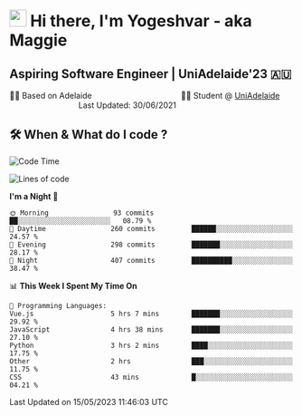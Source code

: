 <h1><img src="https://emojis.slackmojis.com/emojis/images/1531849430/4246/blob-sunglasses.gif?1531849430" width="30"/> Hi there, I'm Yogeshvar - aka Maggie</h1>

## Aspiring Software Engineer | UniAdelaide'23 🇦🇺  
🏂🏻  Based on Adelaide &nbsp;&nbsp;&nbsp;&nbsp;&nbsp;&nbsp;&nbsp;&nbsp;&nbsp;&nbsp;&nbsp;&nbsp;&nbsp;&nbsp;&nbsp;&nbsp;&nbsp;&nbsp;&nbsp;&nbsp;&nbsp;&nbsp;&nbsp;&nbsp;&nbsp;&nbsp;&nbsp;&nbsp;&nbsp;&nbsp;&nbsp;&nbsp;&nbsp;&nbsp;&nbsp;&nbsp;&nbsp;&nbsp;&nbsp;👨‍💻 Student @ [UniAdelaide](https://www.adelaide.edu.au)   &nbsp;&nbsp;&nbsp;&nbsp;&nbsp;&nbsp;&nbsp;&nbsp;&nbsp;&nbsp;&nbsp;&nbsp;&nbsp;&nbsp;&nbsp;&nbsp;&nbsp;&nbsp;&nbsp;&nbsp;&nbsp;&nbsp;&nbsp;&nbsp;&nbsp;&nbsp;&nbsp;&nbsp;&nbsp;&nbsp;&nbsp;Last Updated: 30/06/2021

## 🛠 When & What do I code ?  

<!--START_SECTION:waka-->
![Code Time](http://img.shields.io/badge/Code%20Time-2%2C167%20hrs-blue)

![Lines of code](https://img.shields.io/badge/From%20Hello%20World%20I%27ve%20Written-3.6%20million%20lines%20of%20code-blue)

**I'm a Night 🦉** 

```text
🌞 Morning                93 commits          ██░░░░░░░░░░░░░░░░░░░░░░░   08.79 % 
🌆 Daytime                260 commits         ██████░░░░░░░░░░░░░░░░░░░   24.57 % 
🌃 Evening                298 commits         ███████░░░░░░░░░░░░░░░░░░   28.17 % 
🌙 Night                  407 commits         ██████████░░░░░░░░░░░░░░░   38.47 % 
```


📊 **This Week I Spent My Time On** 

```text
💬 Programming Languages: 
Vue.js                   5 hrs 7 mins        ███████░░░░░░░░░░░░░░░░░░   29.92 % 
JavaScript               4 hrs 38 mins       ███████░░░░░░░░░░░░░░░░░░   27.10 % 
Python                   3 hrs 2 mins        ████░░░░░░░░░░░░░░░░░░░░░   17.75 % 
Other                    2 hrs               ███░░░░░░░░░░░░░░░░░░░░░░   11.75 % 
CSS                      43 mins             █░░░░░░░░░░░░░░░░░░░░░░░░   04.21 % 
```


 Last Updated on 15/05/2023 11:46:03 UTC
<!--END_SECTION:waka-->
